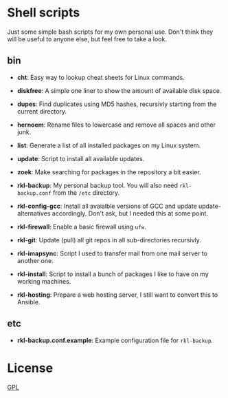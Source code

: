 # Shell scripts

Just some simple bash scripts for my own personal use.
Don't think they will be useful to anyone else, but feel free to take a look.

## bin

- **cht**: Easy way to lookup cheat sheets for Linux commands.
- **diskfree**: A simple one liner to show the amount of available disk space.
- **dupes**: Find duplicates using MD5 hashes, recursivly starting from the current directory.
- **hernoem**: Rename files to lowercase and remove all spaces and other junk.
- **list**: Generate a list of all installed packages on my Linux system.
- **update**: Script to install all available updates.
- **zoek**: Make searching for packages in the repository a bit easier.

- **rkl-backup**: My personal backup tool. You will also need `rkl-backup.conf` from the `/etc` directory.
- **rkl-config-gcc**: Install all avaialble versions of GCC and update update-alternatives accordingly. Don't ask, but I needed this at some point.
- **rkl-firewall**: Enable a basic firewall using `ufw`.
- **rkl-git**: Update (pull) all git repos in all sub-directories recursivly.
- **rkl-imapsync**: Script I used to transfer mail from one mail server to another one.
- **rkl-install**: Script to install a bunch of packages I like to have on my working machines.
- **rkl-hosting**: Prepare a web hosting server, I still want to convert this to Ansible.

## etc

- **rkl-backup.conf.example**: Example configuration file for `rkl-backup`.


# License
[GPL](https://choosealicense.com/licenses/gpl/)
